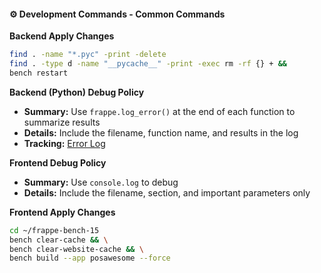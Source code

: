 #### ⚙️ Development Commands - Common Commands

**Backend Apply Changes**

```bash
find . -name "*.pyc" -print -delete
find . -type d -name "__pycache__" -print -exec rm -rf {} + &&
bench restart
```

**Backend (Python) Debug Policy**

- **Summary:** Use `frappe.log_error()` at the end of each function to summarize results
- **Details:** Include the filename, function name, and results in the log
- **Tracking:** [Error Log](http://192.168.100.117/app/error-log)

**Frontend Debug Policy**

- **Summary:** Use `console.log` to debug
- **Details:** Include the filename, section, and important parameters only

**Frontend Apply Changes**

```bash
cd ~/frappe-bench-15
bench clear-cache && \
bench clear-website-cache && \
bench build --app posawesome --force
